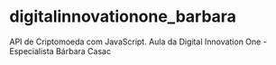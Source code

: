 # digitalinnovationone_barbara
API de Criptomoeda com JavaScript.
Aula da Digital Innovation One - Especialista Bárbara Casac
